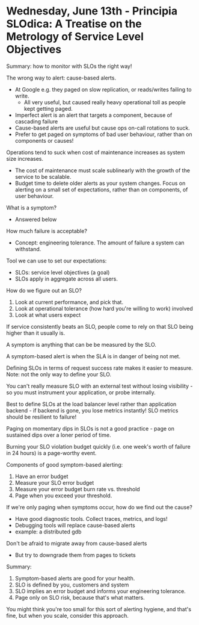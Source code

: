 # Wednesday, June 13th - Principia SLOdica: A Treatise on the Metrology of Service Level Objectives

Summary: how to monitor with SLOs the right way!

The wrong way to alert: cause-based alerts.
  - At Google e.g. they paged on slow replication, or reads/writes failing to write.
    - All very useful, but caused really heavy operational toll as people kept getting paged.
  - Imperfect alert is an alert that targets a component, because of cascading failure
  - Cause-based alerts are useful but cause ops on-call rotations to suck.
  - Prefer to get paged on symptoms of bad user behaviour, rather than on components or causes! 

Operations tend to suck when cost of maintenance increases as system size increases. 
  - The cost of maintenance must scale sublinearly with the growth of the service to be scalable. 
  - Budget time to delete older alerts as your system changes. Focus on alerting on a small set of expectations, rather 
    than on components, of user behaviour.

What is a symptom?
  - Answered below
 
How much failure is acceptable?
  - Concept: engineering tolerance. The amount of failure a system can withstand.

Tool we can use to set our expectations:
  - SLOs: service level objectives (a goal)
  - SLOs apply in aggregate across all users.

How do we figure out an SLO?
  1. Look at current performance, and pick that.
  2. Look at operational tolerance (how hard you're willing to work) involved
  3. Look at what users expect

If service consistently beats an SLO, people come to rely on that SLO being higher than it usually is.

A symptom is anything that can be be measured by the SLO.

A symptom-based alert is when the SLA is in danger of being not met. 

Defining SLOs in terms of request success rate makes it easier to measure. Note: not the only way to define your SLO.

You can't really measure SLO with an external test without losing visibility - so you must instrument your application, or probe internally.

Best to define SLOs at the load balancer level rather than application backend - if backend is gone, you lose metrics instantly! SLO metrics should be resilient to failure!

Paging on momentary dips in SLOs is not a good practice - page on sustained dips over a loner period of time.

Burning your SLO violation budget quickly (i.e. one week's worth of failure in 24 hours) is a page-worthy event.

Components of good symptom-based alerting: 
  1. Have an error budget
  2. Measure your SLO error budget
  3. Measure your error budget burn rate vs. threshold
  4. Page when you exceed your threshold.

If we're only paging when symptoms occur, how do we find out the cause?
  - Have good diagnostic tools. Collect traces, metrics, and logs!
  - Debugging tools will replace cause-based alerts
  - example: a distributed gdb

Don't be afraid to migrate away from cause-based alerts
  - But try to downgrade them from pages to tickets

Summary:

1. Symptom-based alerts are good for your health.
2. SLO is defined by you, customers and system
3. SLO implies an error budget and informs your engineering tolerance.
4. Page only on SLO risk, because that's what matters.

You might think you're too small for this sort of alerting hygiene, and that's fine, but when you scale, consider this approach.
